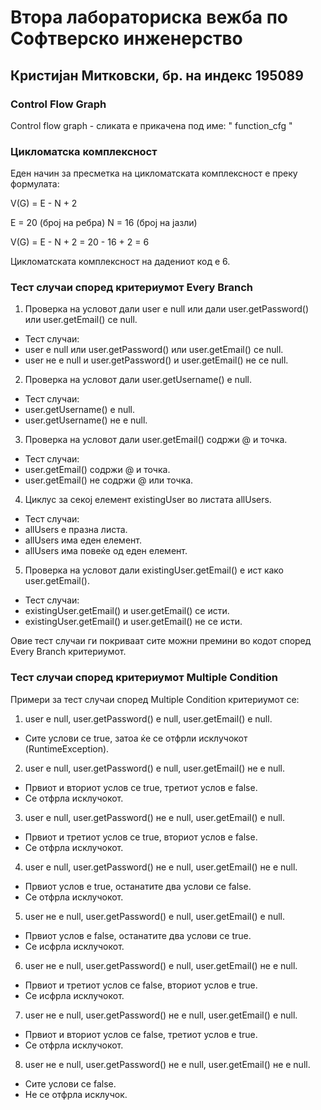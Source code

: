# Втора лабораториска вежба по Софтверско инженерство

## Кристијан Митковски, бр. на индекс 195089

###  Control Flow Graph

Control flow graph - сликата е прикачена под име: " function_cfg "

### Цикломатска комплексност

Еден начин за пресметка на цикломатската комплексност е преку формулата:

V(G) = E - N + 2


E = 20 (број на ребра)
N = 16 (број на јазли)

V(G) = E - N + 2 = 20 - 16 + 2 = 6

Цикломатската комплексност на дадениот код е 6.

### Тест случаи според критериумот Every Branch

1. Проверка на условот дали user е null или дали user.getPassword() или user.getEmail() се null.

- Тест случаи:
- user е null или user.getPassword() или user.getEmail() се null.
- user не е null и user.getPassword() и user.getEmail() не се null.

2. Проверка на условот дали user.getUsername() е null.

- Тест случаи:
 - user.getUsername() е null.
 - user.getUsername() не е null.

3. Проверка на условот дали user.getEmail() содржи @ и точка.

- Тест случаи:
- user.getEmail() содржи @ и точка.
- user.getEmail() не содржи @ или точка.

4. Циклус за секој елемент existingUser во листата allUsers.

- Тест случаи:
- allUsers е празна листа.
- allUsers има еден елемент.
- allUsers има повеќе од еден елемент.
5. Проверка на условот дали existingUser.getEmail() е ист како user.getEmail().

- Тест случаи:
- existingUser.getEmail() и user.getEmail() се исти.
- existingUser.getEmail() и user.getEmail() не се исти.

Овие тест случаи ги покриваат сите можни премини во кодот според Every Branch критериумот.

### Тест случаи според критериумот Multiple Condition

Примери за тест случаи според Multiple Condition критериумот се:

1. user е null, user.getPassword() е null, user.getEmail() е null.
- Сите услови се true, затоа ќе се отфрли исклучокот (RuntimeException).

2. user е null, user.getPassword() е null, user.getEmail() не е null.
- Првиот и вториот услов се true, третиот услов е false.
- Се отфрла исклучокот.

3. user е null, user.getPassword() не е null, user.getEmail() е null.
- Првиот и третиот услов се true, вториот услов е false.
- Се отфрла исклучокот.

4. user е null, user.getPassword() не е null, user.getEmail() не е null.
- Првиот услов е true, останатите два услови се false.
- Се отфрла исклучокот.

5. user не е null, user.getPassword() е null, user.getEmail() е null.
- Првиот услов е false, останатите два услови се true.
- Се исфрла исклучокот.

6. user не е null, user.getPassword() е null, user.getEmail() не е null.
- Првиот и третиот услов се false, вториот услов е true.
- Се исфрла исклучокот.

7. user не е null, user.getPassword() не е null, user.getEmail() е null.
- Првиот и вториот услов се false, третиот услов е true.
- Се отфрла исклучокот.

8. user не е null, user.getPassword() не е null, user.getEmail() не е null.
- Сите услови се false.
- Не се отфрла исклучок.